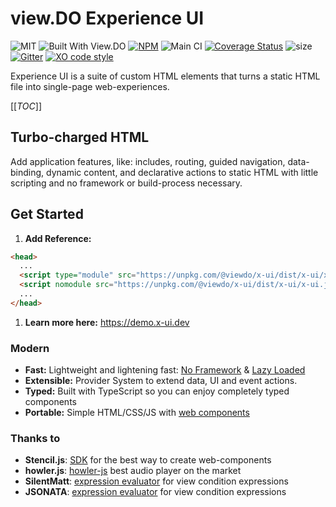 # view.DO Experience UI

![MIT](https://img.shields.io/github/license/viewdo/experience-ui) ![Built With View.DO](https://img.shields.io/badge/view.DO_UI-v0.1-1c6d9a) [![NPM](https://img.shields.io/npm/v/@viewdo/x-ui)](https://www.npmjs.com/package/@viewdo/x-ui) ![Main CI](https://github.com/viewdo/x-ui/workflows/Main%20CI/badge.svg) [![Coverage Status](https://coveralls.io/repos/github/viewdo/x-ui/badge.svg)](https://coveralls.io/github/viewdo/x-ui) ![size](https://img.shields.io/bundlephobia/min/@viewdo/x-ui) [![Gitter](https://badges.gitter.im/viewdo/x-ui.svg)](https://gitter.im/viewdo/x-ui?utm_source=badge&utm_medium=badge&utm_campaign=pr-badge) [![XO code style](https://img.shields.io/badge/code_style-XO-5ed9c7.svg)](https://github.com/xojs/xo)

Experience UI is a suite of custom HTML elements that turns a static HTML file into single-page web-experiences.

[[_TOC_]]

## Turbo-charged HTML

Add application features, like: includes, routing, guided navigation, data-binding, dynamic content, and declarative actions to static HTML with little scripting and no framework or build-process necessary.

## Get Started

1. **Add Reference:**

```html
<head>
  ...
  <script type="module" src="https://unpkg.com/@viewdo/x-ui/dist/x-ui/x-ui.esm.js"></script>
  <script nomodule src="https://unpkg.com/@viewdo/x-ui/dist/x-ui/x-ui.js"></script>
  ...
</head>
```

1. **Learn more here:** <https://demo.x-ui.dev>

### Modern

- **Fast:** Lightweight and lightening fast: [No Framework](https://stenciljs.com) & [Lazy Loaded](https://www.imperva.com/learn/performance/lazy-loading)
- **Extensible:** Provider System to extend data, UI and event actions.
- **Typed:** Built with TypeScript so you can enjoy completely typed components
- **Portable:** Simple HTML/CSS/JS with [web components](https://developer.mozilla.org/en-US/docs/Web/Web_Components)

### Thanks to

- **Stencil.js**: [SDK](https://stenciljs.com) for the best way to create web-components
- **howler.js**: [howler-js](https://github.com/goldfire/howler.js) best audio player on the market
- **SilentMatt**: [expression evaluator](https://github.com/silentmatt/expr-eval) for view condition expressions
- **JSONATA**: [expression evaluator](https://github.com/silentmatt/expr-eval) for view condition expressions
